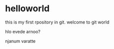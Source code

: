 # helloworld
this is my first rpository in git.
welcome to git world

hlo evede arnoo?



njanum varatte
